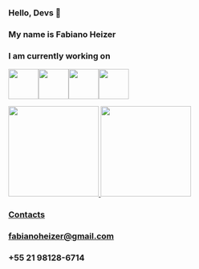 ### Hello, Devs 👋
### My name is Fabiano Heizer

### I am currently working on 
<img src="https://cdn.jsdelivr.net/gh/devicons/devicon/icons/java/java-original-wordmark.svg" width="60" height="60"/><img src="https://cdn.jsdelivr.net/gh/devicons/devicon/icons/typescript/typescript-original.svg" width="60" height="60"/><img src="https://cdn.jsdelivr.net/gh/devicons/devicon/icons/angularjs/angularjs-original.svg" width="60" height="60"/><img src="https://cdn.jsdelivr.net/gh/devicons/devicon/icons/swift/swift-original.svg" width="60" height="60"/>

<div>
<a href="https://github.com/seu-usuário-aqui">
<img height="180em" src="https://github-readme-stats.vercel.app/api/top-langs/?username=fabianoheizer&layout=compact&langs_count=7&theme=dracula"/>
<img height="180em" src="https://github-readme-stats.vercel.app/api?username=fabianoheizer&show_icons=true&theme=dracula&include_all_commits=true&count_private=true"/>
</div>

### Contacts
### fabianoheizer@gmail.com
### +55 21 98128-6714

<!--
**fabianoheizer/fabianoheizer** is a ✨ _special_ ✨ repository because its `README.md` (this file) appears on your GitHub profile.

Here are some ideas to get you started:

- 🔭 I’m currently working on ...
- 🌱 I’m currently learning ...
- 👯 I’m looking to collaborate on ...
- 🤔 I’m looking for help with ...
- 💬 Ask me about ...
- 📫 How to reach me: ...
- 😄 Pronouns: ...
- ⚡ Fun fact: ...
-->
